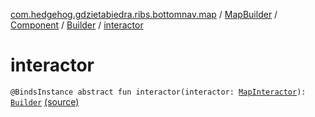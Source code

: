 [com.hedgehog.gdzietabiedra.ribs.bottomnav.map](../../../index.md) / [MapBuilder](../../index.md) / [Component](../index.md) / [Builder](index.md) / [interactor](./interactor.md)

# interactor

`@BindsInstance abstract fun interactor(interactor: `[`MapInteractor`](../../../-map-interactor/index.md)`): `[`Builder`](index.md) [(source)](https://github.com/asvid/GdzieTaBiedra/tree/master/app/src/main/java/com/hedgehog/gdzietabiedra/ribs/bottomnav/map/MapBuilder.kt#L87)